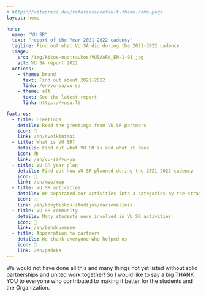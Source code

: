 ```yaml
---
# https://vitepress.dev/reference/default-theme-home-page
layout: home

hero:
  name: "VU SR"
  text: "report of the Year 2021-2022 cadency"
  tagline: Find out what VU SA did during the 2021-2022 cadency
  image:
    src: /img/kitos-nuotraukos/VUSAARK_EN-1-01.jpg
    alt: VU SA report 2022
  actions:
    - theme: brand
      text: Find out about 2021-2022
      link: /en/vu-sa/vu-sa
    - theme: alt
      text: See the latest report
      link: https://vusa.lt

features:
  - title: Greetings
    details: Read the greetings from VU SR partners
    icon: 🎉
    link: /en/sveikinimai
  - title: What is VU SR?
    details: Find out what VU SR is and what it does
    icon: 📚
    link: /en/vu-sa/vu-sa
  - title: VU SR year plan
    details: Find out how VU SR planned during the 2021-2022 cadency
    icon: 📝
    link: /en/mvp/mvp
  - title: VU SR activities
    details: We separated our activities into 3 categories by the strategic plan
    icon: 📈
    link: /en/kokybiskos-studijos/nacionalinis
  - title: VU SR community
    details: Many students were involved in VU SR activities
    icon: 🤝
    link: /en/bendruomene
  - title: Apprecation to partners
    details: We thank everyone who helped us
    icon: 🙏
    link: /en/padeka
---
```


<script setup lang="ts">
import TestimonialElement from "/components/TestimonialElement.vue";
</script>

<TestimonialElement img-src="/img/sveikinimai/neda.jpg" person-name="Neda Žutautaitė" person-position="VU SR president" href="/en/prezidentes-kalba" button-text="Speech of the president">
We would not have done all this and many things not yet listed without
solid partnerships and united work together! So I would like to say a
big THANK YOU to everyone who contributed to making it better for the
students and the Organization.
</TestimonialElement>
